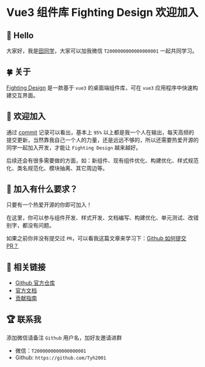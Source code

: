 # Vue3 组件库 Fighting Design 欢迎加入

## 👋 Hello

大家好，我是[田同学](https://github.com/Tyh2001)，大家可以加我微信 `T2000000000000000001` 一起共同学习。

## 🍀 关于

[Fighting Design](https://github.com/FightingDesign/fighting-design) 是一款基于 `vue3` 的桌面端组件库，可在 `vue3` 应用程序中快速构建交互界面。

## 🥕 欢迎加入

通过 [commit](https://github.com/FightingDesign/fighting-design/commits/master) 记录可以看出，基本上 `95%` 以上都是我一个人在输出，每天高频的提交更新，当然靠我自己一个人的力量，还是远远不够的，所以还需要热爱开源的同学一起加入开发，才能让 `Fighting Design` 越来越好。

后续还会有很多需要做的方面，如：新组件、现有组件优化、构建优化、样式规范化、类名规范化、模块抽离、其它周边等。

## 🚀 加入有什么要求？

只要有一个热爱开源的你即可加入！

在这里，你可以参与组件开发、样式开发、文档编写、构建优化、单元测试、改错别字，都没有问题。

如果之前你并没有提交过 `PR`，可以看我这篇文章来学习下：[Github 如何提交 PR？](https://juejin.cn/post/7108740596738719751)

## 🎉 相关链接

- [Github 官方仓库](https://github.com/FightingDesign/fighting-design)
- [官方文档](https://fighting.tianyuhao.cn/)
- [贡献指南](https://github.com/FightingDesign/fighting-design/blob/master/CONTRIBUTING.md)

## 🏆 联系我

添加微信请备注 `Github` 用户名，加好友邀请进群

- 微信：`T2000000000000000001`
- Github: `https://github.com/Tyh2001`
